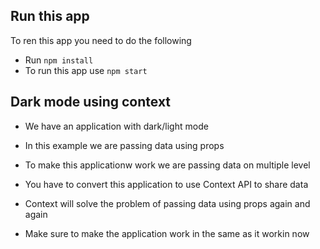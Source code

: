 ## Run this app

To ren this app you need to do the following

- Run `npm install`
- To run this app use `npm start`

## Dark mode using context

- We have an application with dark/light mode

- In this example we are passing data using props

- To make this applicationw work we are passing data on multiple level

- You have to convert this application to use Context API to share data

- Context will solve the problem of passing data using props again and again

- Make sure to make the application work in the same as it workin now

